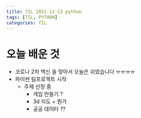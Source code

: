 ```yaml
---
title: TIL 2021-12-13 python
tags: [TIL, PYTHON]
categories: TIL
---
```


# 오늘 배운 것 

- 코로나 2차 백신 을 맞아서 오늘은 쉬었습니다 ㅠㅠㅠㅠ 
- 파이썬 팀프로젝트 시작 
  - 주제 선정 중 
    - 게임 만들기 ? 
    - 3d 지도 + 뭔가 
    - 공공 데이터 ?? 